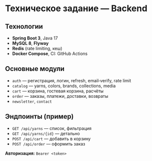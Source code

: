 # Техническое задание — Backend

## Технологии
- **Spring Boot 3**, Java 17
- **MySQL 8**, **Flyway**
- **Redis** (rate limiting, кеш)
- **Docker Compose**, CI: GitHub Actions

## Основные модули
- `auth` — регистрация, логин, refresh, email‑verify, rate limit
- `catalog` — yarns, colors, brands, collections, media
- `cart` — корзина, гостевая корзина, расчёты
- `order` — заказы, платежи, доставки, возвраты
- `newsletter`, `contact`

## Эндпоинты (пример)
- `GET /api/yarns` — список, фильтрация
- `GET /api/yarns/{id}` — детально
- `POST /api/cart` — добавить в корзину
- `POST /api/order` — оформить заказ

**Авторизация:** `Bearer <token>`
